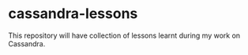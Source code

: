 # cassandra-lessons
This repository will have collection of lessons learnt during my work on Cassandra. 
